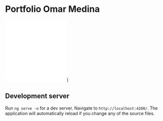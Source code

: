 # Portfolio Omar Medina

<a href="https://docs.nestjs.com/graphql/quick-start" target="blank"><img src="src/assets/icons/skills/frontend/angular.svg" width="200" alt="Angular Logo" /></a>Ï


## Development server

Run `ng serve -o` for a dev server. Navigate to `http://localhost:4200/`. The application will automatically reload if you change any of the source files.
